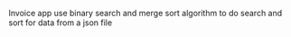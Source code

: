 
Invoice app use binary search and merge sort algorithm to do search and sort for data from a json file
